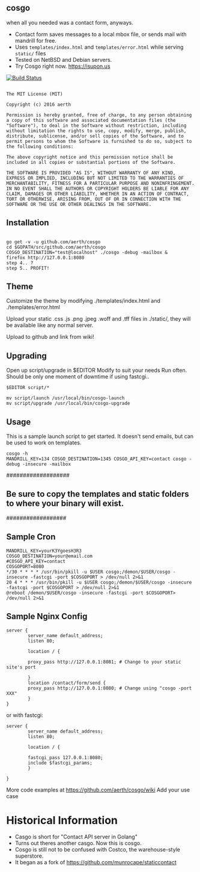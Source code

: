 ## cosgo
when all you needed was a contact form, anyways.


* Contact form saves messages to a local mbox file, or sends mail with mandrill for free.
* Uses `templates/index.html` and `templates/error.html` while serving `static/` files
* Tested on NetBSD and Debian servers.
* Try Cosgo right now. https://isupon.us

[![Build Status](https://travis-ci.org/aerth/cosgo.svg?branch=master)](https://travis-ci.org/aerth/cosgo) 


```

The MIT License (MIT)

Copyright (c) 2016 aerth

Permission is hereby granted, free of charge, to any person obtaining a copy of this software and associated documentation files (the "Software"), to deal in the Software without restriction, including without limitation the rights to use, copy, modify, merge, publish, distribute, sublicense, and/or sell copies of the Software, and to permit persons to whom the Software is furnished to do so, subject to the following conditions:

The above copyright notice and this permission notice shall be included in all copies or substantial portions of the Software.

THE SOFTWARE IS PROVIDED "AS IS", WITHOUT WARRANTY OF ANY KIND, EXPRESS OR IMPLIED, INCLUDING BUT NOT LIMITED TO THE WARRANTIES OF MERCHANTABILITY, FITNESS FOR A PARTICULAR PURPOSE AND NONINFRINGEMENT. IN NO EVENT SHALL THE AUTHORS OR COPYRIGHT HOLDERS BE LIABLE FOR ANY CLAIM, DAMAGES OR OTHER LIABILITY, WHETHER IN AN ACTION OF CONTRACT, TORT OR OTHERWISE, ARISING FROM, OUT OF OR IN CONNECTION WITH THE SOFTWARE OR THE USE OR OTHER DEALINGS IN THE SOFTWARE.

```

## Installation

```

go get -v -u github.com/aerth/cosgo
cd $GOPATH/src/github.com/aerth/cosgo
COSGO_DESTINATION="test@localhost" ./cosgo -debug -mailbox &
firefox http://127.0.0.1:8080
step 4.. ?
step 5.. PROFIT!

```

## Theme

Customize the theme by modifying ./templates/index.html and ./templates/error.html

Upload your static .css .js .png .jpeg .woff and .tff files in ./static/, they will be available like any normal server.

Upload to github and link from wiki!


## Upgrading

Open up script/upgrade in $EDITOR
Modify to suit your needs
Run often. Should be only one moment of downtime if using fastcgi..
```
$EDITOR script/*

mv script/launch /usr/local/bin/cosgo-launch
mv script/upgrade /usr/local/bin/cosgo-upgrade
```

## Usage

This is a sample launch script to get started. It doesn't send emails, but can be used to work on templates.

```shell
cosgo -h
MANDRILL_KEY=134 COSGO_DESTINATION=1345 COSGO_API_KEY=contact cosgo -debug -insecure -mailbox
```

###################
## Be sure to copy the templates and static folders to where your binary will exist.
##################
## Sample Cron


```
MANDRILL_KEY=yourK3YgoesH3R3
COSGO_DESTINATION=your@email.com
#COSGO_API_KEY=contact
COSGOPORT=8080
*/30 * * * * /usr/bin/pkill -u $USER cosgo;/demon/$USER/cosgo -insecure -fastcgi -port $COSGOPORT > /dev/null 2>&1
20 4 * * * /usr/bin/pkill -u $USER cosgo;/demon/$USER/cosgo -insecure -fastcgi -port $COSGOPORT > /dev/null 2>&1
@reboot /demon/$USER/cosgo -insecure -fastcgi -port $COSGOPORT> /dev/null 2>&1

```

## Sample Nginx Config

```nginx
server {
        server_name default_address;
        listen 80;

        location / {

        proxy_pass http://127.0.0.1:8081; # Change to your static site's port

        }
        location /contact/form/send {
        proxy_pass http://127.0.0.1:8080; # Change using "cosgo -port XXX"
        }
}

```

or with fastcgi:

```nginx
server {
        server_name default_address;
        listen 80;

        location / {

        fastcgi_pass 127.0.0.1:8080;
        include $fastcgi_params;
        }

}

```
More code examples at https://github.com/aerth/cosgo/wiki
Add your use case

# Historical Information

* Casgo is short for "Contact API server in Golang"
* Turns out theres another casgo. Now this is cosgo.
* Cosgo is still not to be confused with Costco, the warehouse-style superstore.
* It began as a fork of https://github.com/munrocape/staticcontact
